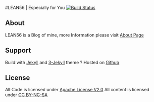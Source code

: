 #LEAN56 | Especially for You
[![Build Status](https://travis-ci.org/zhangchaoxu/zhangchaoxu.github.io.png?branch=master)](https://travis-ci.org/zhangchaoxu/zhangchaoxu.github.io)

## About
LEAN56 is a Blog of mine, more Information please visit [About Page](http://lean56.com/about/)

## Support
Build with [Jekyll](http://jekyllrb.com/) and [3-Jekyll](https://github.com/P233/3-Jekyll) theme ? Hosted on [Github](https://pages.github.com/)

## License
All Code is licensed under [Apache License V2.0](http://opensource.org/licenses/Apache-2.0)
All content is licensed under [CC BY-NC-SA](http://creativecommons.org/licenses/by-nc-sa/4.0/)
